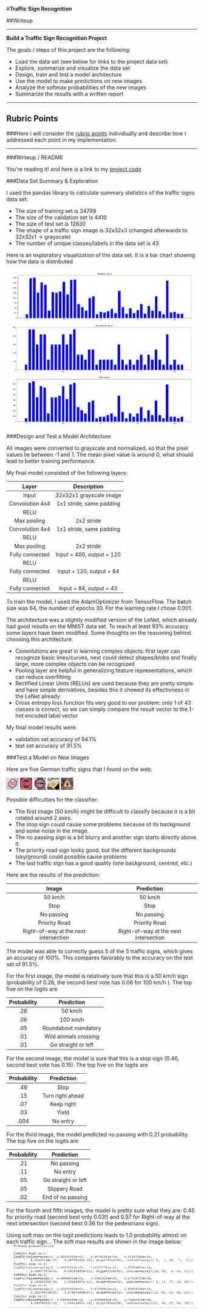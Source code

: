 #**Traffic Sign Recognition** 

##Writeup

---

**Build a Traffic Sign Recognition Project**

The goals / steps of this project are the following:
* Load the data set (see below for links to the project data set)
* Explore, summarize and visualize the data set
* Design, train and test a model architecture
* Use the model to make predictions on new images
* Analyze the softmax probabilities of the new images
* Summarize the results with a written report


[//]: # (Image References)

[image1]: ./images/dataDistribution.PNG "Data Distribution"
[image2]: ./images/tf_1.png
[image3]: ./images/tf_2.png
[image4]: ./images/tf_3.png
[image5]: ./images/tf_4.png
[image6]: ./images/tf_5.png
[image7]: ./images/softmax.PNG

---

## Rubric Points
###Here I will consider the [rubric points](https://review.udacity.com/#!/rubrics/481/view) individually and describe how I addressed each point in my implementation.  

---
###Writeup / README

You're reading it! and here is a link to my [project code](https://github.com/Erazor1980/CarND-P2/blob/master/Traffic_Sign_Classifier_LC.ipynb)

###Data Set Summary & Exploration

I used the pandas library to calculate summary statistics of the traffic
signs data set:

* The size of training set is 34799
* The size of the validation set is 4410
* The size of test set is 12630
* The shape of a traffic sign image is 32x32x3 (changed afterwards to 32x32x1 -> grayscale)
* The number of unique classes/labels in the data set is 43

Here is an exploratory visualization of the data set. It is a bar chart showing how the data is distributed

![alt text][image1]

###Design and Test a Model Architecture

All images were converted to grayscale and normalized, so that the pixel values lie between -1 and 1. The mean pixel value is around 0, what should lead to better training performance.


My final model consisted of the following layers:

| Layer         		|     Description	        					| 
|:---------------------:|:---------------------------------------------:| 
| Input         		| 32x32x1 grayscale image   							| 
| Convolution 4x4     	| 1x1 stride, same padding 	|
| RELU					|												|
| Max pooling	      	| 2x2 stride				|
| Convolution 4x4	    | 1x1 stride, same padding      									|
| RELU					|												|
| Max pooling	      	| 2x2 stride				|
| Fully connected		| Input = 400, output = 120        									|
| RELU					|												|
| Fully connected		| Input = 120, output = 84        									|
| RELU					|												|
| Fully connected		| Input = 84, output = 43        									|
 

	
To train the model, I used the AdamOptimizer from TensorFlow. The batch size was 64, the number of epochs 30. For the learning rate I chose 0.001.

The architecture was a slightly modified version of the LeNet, which already had good results on the MNIST data set. To reach at least 93% accuracy some layers have been modified. Some thoughts on the reasoning behind choosing this architecture:
* Convolutions are great in learning complex objects: first layer can recognize basic lines/curves, next could detect shapes/blobs and finally large, more complex objects can be recognized
* Pooling layer are helpful in generalizing feature representations, which can reduce overfitting
* Rectified Linear Units (RELUs) are used because they are pretty simple and have simple derivatives, besides this it showed its effectivness in the LeNet already
* Cross entropy loss function fits very good to our problem: only 1 of 43 classes is correct, so we can simply compare the result vector to the 1-hot encoded label vector

My final model results were:
* validation set accuracy of 94.1%
* test set accuracy of 91.5%

###Test a Model on New Images

Here are five German traffic signs that I found on the web:

![alt text][image2] ![alt text][image3] ![alt text][image4] 
![alt text][image5] ![alt text][image6]

Possible difficulties for the classifier:

* The first image (50 km/h) might be difficult to classify because it is a bit rotated around 2 axes.
* The stop sign could cause some problems because of its background and some noise in the image.
* The no passing sign is a bit blurry and another sign starts directly above it.
* The priority road sign looks good, but the different backgrounds (sky/ground) could possible cause problems
* The last traffic sign has a good quality (one background, centred, etc.)

Here are the results of the prediction:

| Image			        |     Prediction	        					| 
|:---------------------:|:---------------------------------------------:| 
| 50 km/h      		| 50 km/h   									| 
| Stop     		| Stop 										|
| No passing		| No passing											|
| Priority Road	      	| Priority Road					 				|
| Right-of-way at the next intersection			| Right-of-way at the next intersection      							|


The model was able to correctly guess 5 of the 5 traffic signs, which gives an accuracy of 100%. This compares favorably to the accuracy on the test set of 91.5%.

For the first image, the model is relatively sure that this is a 50 km/h sign (probability of 0.26, the second best vote has 0.06 for 100 km/h ). The top five on the logits are

| Probability         	|     Prediction	        		| 
|:---------------------:|:---------------------------------------------:| 
| .26         		| 50 km/h   					| 
| .06     		| 100 km/h					|
| .05			| Roundabout mandatory				|
| .01	      		| Wild animals crossing			 	|
| .01			| Go straight or left				|


For the second image, the model is sure that this is a stop sign (0.46, second best vote has 0.15). The top five on the logits are

| Probability         	|     Prediction	        		| 
|:---------------------:|:---------------------------------------------:| 
| .46         		| Stop       					| 
| .15     		| Turn right ahead				|
| .07			| Keep right					|
| .03	      		| Yield					 	|
| .004			| No entry      					|

For the third image, the model predicted no passing with 0.21 probability. The top five on the logits are

| Probability         	|     Prediction	        		| 
|:---------------------:|:---------------------------------------------:| 
| .21         		| No passing 					| 
| .11     		| No entry 					|
| .05			| Go straight or left				|
| .05	      		| Slippery Road				 	|
| .02			| End of no passing				|

For the fourth and fifth images, the model is pretty sure what they are:
0.45 for priority road (second best only 0.03!) and 0.57 for Right-of-way at the next intersection (second best 0.36 for the pedestrians sign).

Using soft max on the logit predictions leads to 1.0 probability almost on each traffic sign... The soft max results are shown in the image below:
![alt text][image7]
